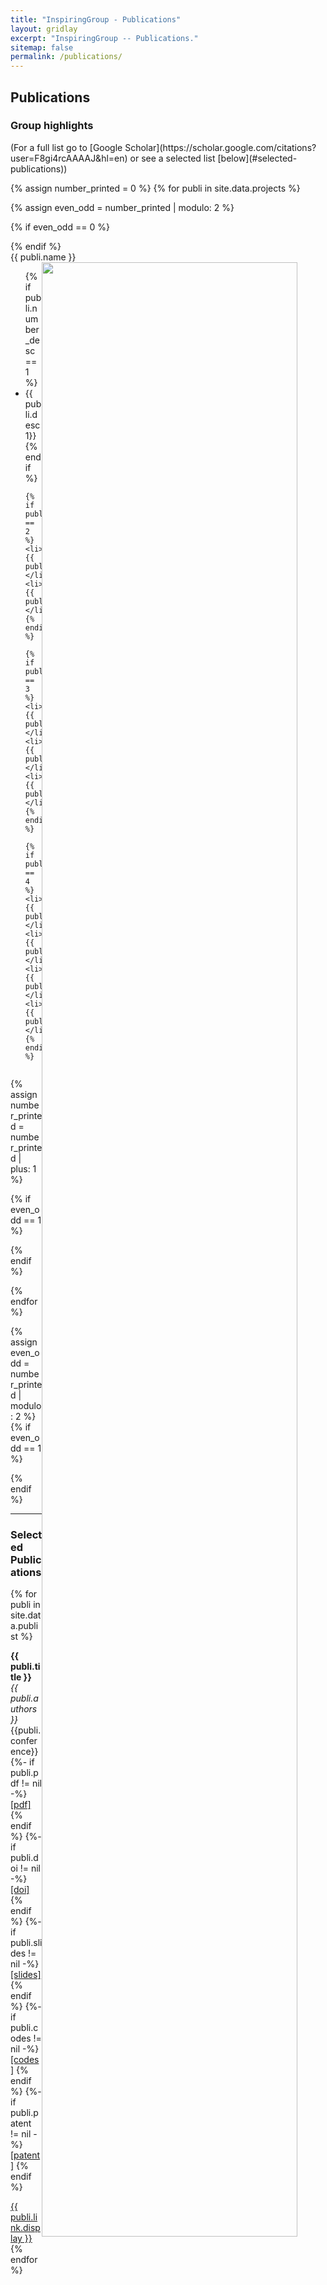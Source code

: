 ```yaml
---
title: "InspiringGroup - Publications"
layout: gridlay
excerpt: "InspiringGroup -- Publications."
sitemap: false
permalink: /publications/
---
```


## Publications

### Group highlights

<div class="largefont">
(For a full list go to [Google Scholar](https://scholar.google.com/citations?user=F8gi4rcAAAAJ&hl=en) or see a selected list [below](#selected-publications))
</div>

{% assign number_printed = 0 %}
{% for publi in site.data.projects %}

{% assign even_odd = number_printed | modulo: 2 %}

{% if even_odd == 0 %}
<div class="row">
{% endif %}

<div class="col-sm-6 clearfix">
 <div class="well">
  <pubtit class="largefont">{{ publi.name }}</pubtit>
  <img src="{{ site.url }}{{ site.baseurl }}/images/pubpic/{{ publi.image }}" class="img-responsive" width="90%" style="float:right;margin-bottom:18px;" />

  <ul style="overflow: hidden">
	{% if publi.number_desc == 1 %}   
	<li> {{ publi.desc1}} </li> 
	{% endif %}                        

	{% if publi.number_desc == 2 %}   
	<li> {{ publi.desc1}} </li> 
	<li> {{ publi.desc2}} </li> 
	{% endif %}                        

	{% if publi.number_desc == 3 %}   
	<li> {{ publi.desc1}} </li> 
	<li> {{ publi.desc2}} </li> 
	<li> {{ publi.desc3}} </li> 
	{% endif %}                        

	{% if publi.number_desc == 4 %}   
	<li> {{ publi.desc1}} </li> 
	<li> {{ publi.desc2}} </li> 
	<li> {{ publi.desc3}} </li> 
	<li> {{ publi.desc4}} </li> 
	{% endif %}                        
  </ul>
 </div>
</div>

{% assign number_printed = number_printed | plus: 1 %}

{% if even_odd == 1 %}
</div>
{% endif %}

{% endfor %}

{% assign even_odd = number_printed | modulo: 2 %}
{% if even_odd == 1 %}
</div>
{% endif %}

---

### Selected Publications

{% for publi in site.data.publist %}

  <b>{{ publi.title }}</b><br />
  <em>{{ publi.authors }} </em><br />
  {{publi.conference}}<br />
  {%- if publi.pdf != nil -%}
  <a href="{{ publi.pdf }}">[pdf]</a>
  {% endif %}
  {%- if publi.doi != nil -%}
  <a href="{{ publi.doi }}">[doi]</a>
  {% endif %}
  {%- if publi.slides != nil -%}
  <a href="{{ publi.slides }}">[slides]</a>
  {% endif %}
  {%- if publi.codes != nil -%}
  <a href="{{ publi.codes }}">[codes]</a>
  {% endif %}
  {%- if publi.patent != nil -%}
  <a href="{{ publi.patent }}">[patent]</a>
  {% endif %}

<a href="{{ publi.link.url }}">{{ publi.link.display }}</a>
{% endfor %}
<br />
